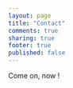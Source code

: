 ```yaml
---
layout: page
title: "Contact"
comments: true
sharing: true
footer: true
published: false
---
```


Come on, now !